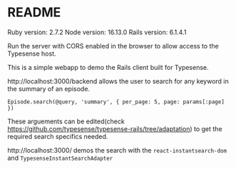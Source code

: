 # README

Ruby version: 2.7.2
Node version: 16.13.0
Rails version: 6.1.4.1

Run the server with CORS enabled in the browser to allow access to the Typesense host.

This is a simple webapp to demo the Rails client built for Typesense. 

http://localhost:3000/backend allows the user to search for any keyword in the summary of an episode.

`Episode.search(@query, 'summary', { per_page: 5, page: params[:page] })`

These arguements can be edited(check https://github.com/typesense/typesense-rails/tree/adaptation) to get the required search specifics needed.

http://localhost:3000/ demos the search with the `react-instantsearch-dom` and `TypesenseInstantSearchAdapter`
 

